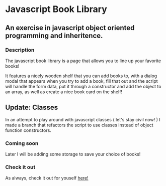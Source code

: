 # Javascript Book Library

## An exercise in javascript object oriented programming and inheritence.

### Description

The javascript book library is a page that allows you to line up your favorite books!

It features a nicely wooden shelf that you can add books to, with a dialog modal that appears
when you try to add a book, fill that out and the script will handle the form data,
put it through a constructor and add the object to an array, as well as create a nice book card on the
shelf!

## Update: Classes

In an attempt to play around with javascript classes ( let's stay civil now! ) I made a branch that refactors the script to use classes instead of object function constructors.

### Coming soon

Later I will be adding some storage to save your choice of books!

### Check it out

As always, check it out for youself [here!](https://danishkodemonkey.github.io/javascript-book-library/)
